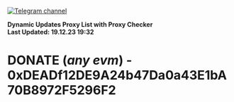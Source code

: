 [![Telegram channel](https://img.shields.io/endpoint?url=https://runkit.io/damiankrawczyk/telegram-badge/branches/master?url=https://t.me/n4z4v0d)](https://t.me/n4z4v0d) 

**Dynamic Updates Proxy List with Proxy Checker**  
**Last Updated: 19.12.23 19:32**

# DONATE (_any evm_) - 0xDEADf12DE9A24b47Da0a43E1bA70B8972F5296F2
